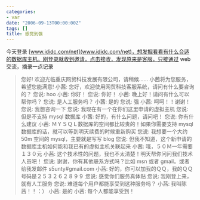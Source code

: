```yaml
---
categories:
- var
date: "2006-09-13T00:00:00Z"
tags: []
title: 感觉到强
---
```


今天登录 [www.ididc.com/net](www.ididc.com/net)，想发掘看看有什么合适的数据库主机。刚登录就收到邀请，点击接收，发现原来是客服，只接通过 web 交流，摘录一点记录

> 您好!  欢迎光临重庆网贸科技发展有限公司，请稍候......
> 小茜将为您服务，希望您能满意!
> 小茜: 您好，欢迎使用网贸科技客服系统，请问有什么要咨询的？
> 您说: hoo
> 小茜: 你好！
> 您说: 你好！
> 小茜: 晚上好！请问有什么可以帮你吗？
> 您说: 是人工服务吗？
> 小茜: 是的
> 您说: 强
> 小茜: 呵呵！！谢谢！
> 您说: 我想咨询一下
> 您说: 我现在有一个在你们这里申请的虚拟主机
> 您说: 但是不支持 mysql 数据库
> 小茜: 好的，有什么问题，请问吧！
> 您说: 你有什么建议
> 小茜: ＭＹＳＱＬ数据库的空间都比较贵的！如果你需要支持 mysql 数据库的话，就可以等到明天续费的时候重新购买
> 您说: 我想要一个大约 50m 空间的 mysql，主要就是写写 blog
> 您说: 但我不知道，这个新申请的数据库主机如何能和我已有的虚拟主机关联起来
> 小茜: 哦，５０Ｍ一年需要１３０元
> 小茜: 这个技术性的问题，我也不太清楚！明天帮你问问我们技术人员吧！
> 您说: 谢谢，你有其他联系方式吗？比如 msn 或者 gmail。或者给我发邮件 s5unty#gmail.com
> 小茜: 好的，你可以加我的ＱＱ，我的ＱＱ号码是２５３２６２８９９
> 您说: 感觉你们服务真体贴
> 您说: 我刚登上来，就有人工服务
> 您说: 难道每个用户都能享受到这种服务吗？
> 小茜: 我叫陈茜！！：）
> 小茜: 是的 
> 小茜: 每个人都能享受到！
